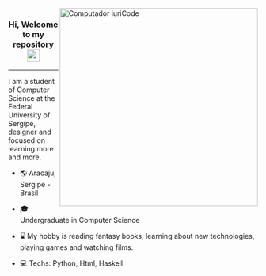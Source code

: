 
<img  src="https://raw.githubusercontent.com/MicaelliMedeiros/micaellimedeiros/master/image/computer-illustration.png"  min-width="400px"  max-width="400px"  width="400px"  align="right"  alt="Computador iuriCode">

  

<h3  align="center">Hi, Welcome to my repository <img  src="https://media.giphy.com/media/hvRJCLFzcasrR4ia7z/giphy.gif"  width="25px"></h3>

  

---

I am a student of Computer Science at the Federal University of Sergipe, designer and focused on learning more and more. 
  



* :earth_americas: Aracaju, Sergipe - Brasil

* :mortar_board: Undergraduate in Computer Science

* :hourglass: My hobby is reading fantasy books, learning about new technologies, playing games and watching films.

* :computer: Techs: Python, Html, Haskell

  


